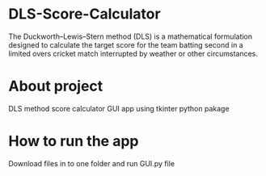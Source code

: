 # DLS-Score-Calculator
The Duckworth–Lewis–Stern method (DLS) is a mathematical formulation designed to calculate the target score for the team batting second in a limited overs cricket match interrupted by weather or other circumstances.

# About project
DLS method score calculator GUI app using tkinter python pakage

# How to run the app
Download files in to one folder and run GUI.py file
